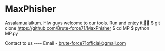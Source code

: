 # MaxPhisher
Assalamualaikum. Hlw guys welcome to our tools. Run 
and enjoy it.🖤🖤
$ git clone https://github.com/Brute-force71/MaxPhisher
$ cd MP
$ python MP.py

Contact to us ----
Email - brute-force71official@gmail.com
